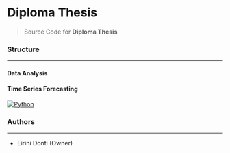# Diploma Thesis
> Source Code for **Diploma Thesis**

### Structure
---
#### Data Analysis


    
#### Time Series Forecasting


 
[![Python](https://img.shields.io/badge/-Python-3776AB?logo=python&logoColor=white)](https://www.python.org/)

### Authors
---

- Eirini Donti (Owner)

<!-- ### License
--- -->
